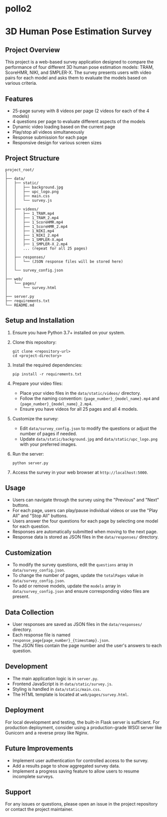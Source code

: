 # pollo2

# 3D Human Pose Estimation Survey

## Project Overview

This project is a web-based survey application designed to compare the performance of four different 3D human pose estimation models: TRAM, ScoreHMR, NIKI, and SMPLER-X. The survey presents users with video pairs for each model and asks them to evaluate the models based on various criteria.

## Features

- 25-page survey with 8 videos per page (2 videos for each of the 4 models)
- 4 questions per page to evaluate different aspects of the models
- Dynamic video loading based on the current page
- Play/stop all videos simultaneously
- Response submission for each page
- Responsive design for various screen sizes

## Project Structure

```
project_root/
│
├── data/
│   ├── static/
│   │   ├── background.jpg
│   │   ├── upc_logo.png
│   │   ├── main.css
│   │   └── survey.js
│   │
│   ├── videos/
│   │   ├── 1_TRAM.mp4
│   │   ├── 1_TRAM_2.mp4
│   │   ├── 1_ScoreHMR.mp4
│   │   ├── 1_ScoreHMR_2.mp4
│   │   ├── 1_NIKI.mp4
│   │   ├── 1_NIKI_2.mp4
│   │   ├── 1_SMPLER-X.mp4
│   │   ├── 1_SMPLER-X_2.mp4
│   │   ... (repeat for all 25 pages)
│   │
│   ├── responses/
│   │   └── (JSON response files will be stored here)
│   │
│   └── survey_config.json
│
├── web/
│   └── pages/
│       └── survey.html
│
├── server.py
├── requirements.txt
└── README.md
```

## Setup and Installation

1. Ensure you have Python 3.7+ installed on your system.

2. Clone this repository:
   ```
   git clone <repository-url>
   cd <project-directory>
   ```

3. Install the required dependencies:
   ```
   pip install -r requirements.txt
   ```

4. Prepare your video files:
   - Place your video files in the `data/static/videos/` directory.
   - Follow the naming convention: `{page_number}_{model_name}.mp4` and `{page_number}_{model_name}_2.mp4`.
   - Ensure you have videos for all 25 pages and all 4 models.

5. Customize the survey:
   - Edit `data/survey_config.json` to modify the questions or adjust the number of pages if needed.
   - Update `data/static/background.jpg` and `data/static/upc_logo.png` with your preferred images.

6. Run the server:
   ```
   python server.py
   ```

7. Access the survey in your web browser at `http://localhost:5000`.

## Usage

- Users can navigate through the survey using the "Previous" and "Next" buttons.
- For each page, users can play/pause individual videos or use the "Play All" and "Stop All" buttons.
- Users answer the four questions for each page by selecting one model for each question.
- Responses are automatically submitted when moving to the next page.
- Response data is stored as JSON files in the `data/responses/` directory.

## Customization

- To modify the survey questions, edit the `questions` array in `data/survey_config.json`.
- To change the number of pages, update the `totalPages` value in `data/survey_config.json`.
- To add or remove models, update the `models` array in `data/survey_config.json` and ensure corresponding video files are present.

## Data Collection

- User responses are saved as JSON files in the `data/responses/` directory.
- Each response file is named `response_page{page_number}_{timestamp}.json`.
- The JSON files contain the page number and the user's answers to each question.

## Development

- The main application logic is in `server.py`.
- Frontend JavaScript is in `data/static/survey.js`.
- Styling is handled in `data/static/main.css`.
- The HTML template is located at `web/pages/survey.html`.

## Deployment

For local development and testing, the built-in Flask server is sufficient. For production deployment, consider using a production-grade WSGI server like Gunicorn and a reverse proxy like Nginx.

## Future Improvements

- Implement user authentication for controlled access to the survey.
- Add a results page to show aggregated survey data.
- Implement a progress saving feature to allow users to resume incomplete surveys.

## Support

For any issues or questions, please open an issue in the project repository or contact the project maintainer.
